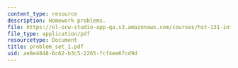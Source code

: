 ```yaml
---
content_type: resource
description: Homework problems.
file: https://ol-ocw-studio-app-qa.s3.amazonaws.com/courses/hst-131-introduction-to-neuroscience-fall-2005/ae8e48486c62b3c52265fcf4ee6fcd9d_problem_set_1.pdf
file_type: application/pdf
resourcetype: Document
title: problem_set_1.pdf
uid: ae8e4848-6c62-b3c5-2265-fcf4ee6fcd9d
---
```

